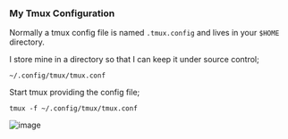 ### My Tmux Configuration

Normally a tmux config file is named `.tmux.config` and lives in your `$HOME` directory.  

I store mine in a directory so that I can keep it under source control;
```
~/.config/tmux/tmux.conf
```

Start tmux providing the config file;
```
tmux -f ~/.config/tmux/tmux.conf
```

![image](https://sneddonlewis-public-images.s3.eu-west-2.amazonaws.com/tmux-example.png)
